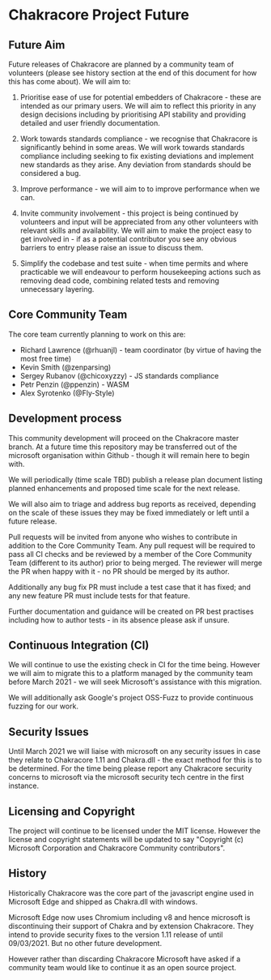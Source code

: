 # Chakracore Project Future

## Future Aim

Future releases of Chakracore are planned by a community team of volunteers (please see history section at the end of this document for how this has come about). We will aim to:

1. Prioritise ease of use for potential embedders of Chakracore - these are intended as our primary users. We will aim to reflect this priority in any design decisions including by prioritising API stability and providing detailed and user friendly documentation.

1. Work towards standards compliance - we recognise that Chakracore is significantly behind in some areas. We will work towards standards compliance including seeking to fix existing deviations and implement new standards as they arise. Any deviation from standards should be considered a bug.

1. Improve performance - we will aim to to improve performance when we can.

1. Invite community involvement - this project is being continued by volunteers and input will be appreciated from any other volunteers with relevant skills and availability. We will aim to make the project easy to get involved in - if as a potential contributor you see any obvious barriers to entry please raise an issue to discuss them.

1. Simplify the codebase and test suite - when time permits and where practicable we will endeavour to perform housekeeping actions such as removing dead code, combining related tests and removing unnecessary layering.

## Core Community Team

The core team currently planning to work on this are:

- Richard Lawrence (@rhuanjl) - team coordinator (by virtue of having the most free time)
- Kevin Smith (@zenparsing)
- Sergey Rubanov (@chicoxyzzy) - JS standards compliance
- Petr Penzin (@ppenzin) - WASM
- Alex Syrotenko (@Fly-Style)

## Development process

This community development will proceed on the Chakracore master branch. At a future time this repository may be transferred out of the microsoft organisation within Github - though it will remain here to begin with.

We will periodically (time scale TBD) publish a release plan document listing planned enhancements and proposed time scale for the next release.

We will also aim to triage and address bug reports as received, depending on the scale of these issues they may be fixed immediately or left until a future release.

Pull requests will be invited from anyone who wishes to contribute in addition to the Core Community Team. Any pull request will be required to pass all CI checks and be reviewed by a member of the Core Community Team (different to its author) prior to being merged. The reviewer will merge the PR when happy with it - no PR should be merged by its author.

Additionally any bug fix PR must include a test case that it has fixed; and any new feature PR must include tests for that feature.

Further documentation and guidance will be created on PR best practises including how to author tests - in its absence please ask if unsure.

## Continuous Integration (CI)

We will continue to use the existing check in CI for the time being. However we will aim to migrate this to a platform managed by the community team before March 2021 - we will seek Microsoft's assistance with this migration.

We will additionally ask Google's project OSS-Fuzz to provide continuous fuzzing for our work.

## Security Issues

Until March 2021 we will liaise with microsoft on any security issues in case they relate to Chakracore 1.11 and Chakra.dll - the exact method for this is to be determined. For the time being please report any Chakracore security concerns to microsoft via the microsoft security tech centre in the first instance.

## Licensing and Copyright

The project will continue to be licensed under the MIT license. However the license and copyright statements will be updated to say "Copyright (c) Microsoft Corporation and Chakracore Community contributors".

## History

Historically Chakracore was the core part of the javascript engine used in Microsoft Edge and shipped as Chakra.dll with windows.

Microsoft Edge now uses Chromium including v8 and hence microsoft is discontinuing their support of Chakra and by extension Chakracore. They intend to provide security fixes to the version 1.11 release of until 09/03/2021. But no other future development.

However rather than discarding Chakracore Microsoft have asked if a community team would like to continue it as an open source project.
